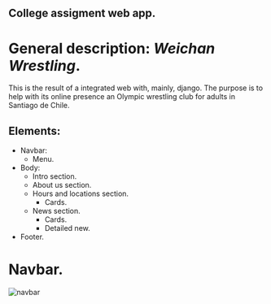 ## College assigment web app.

# General description: *Weichan Wrestling*.
This is the result of a integrated web with, mainly, django. The purpose is to help with its online presence an Olympic wrestling club for adults in Santiago de Chile.

## Elements:
- Navbar:
  - Menu.
- Body:
  - Intro section.
  - About us section.
  - Hours and locations section.
    - Cards.
  - News section.
    - Cards.
    - Detailed new.
- Footer.

# Navbar.
<image src="/photos/firstNavbar.png" alt="navbar">
